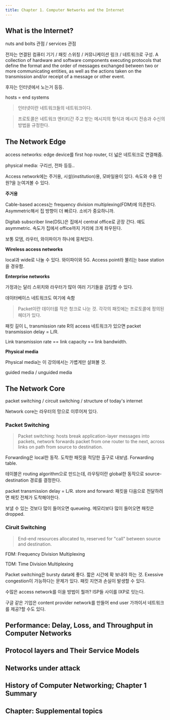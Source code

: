 ```yaml
---
title: Chapter 1. Computer Networks and the Internet
---
```


## What is the Internet?

nuts and bolts 관점 / services 관점 

전자는 연결된 컴퓨터 기기 / 패킷 스위칭 / 커뮤니케이션 링크 / 네트워크로 구성. A collection of hardware and software components executing protocols that define the format and the order of messages exchanged between two or more communicating entities, as well as the actions taken on the transmission and/or receipt of a message or other event.

후자는 인터넷에서 노는거 등등.

hosts = end systems

> 인터넷이란 네트워크들의 네트워크이다. 

> 프로토콜은 네트워크 엔티티간 주고 받는 메시지의 형식과 메시지 전송과 수신의 방법을 규정한다. 

## The Network Edge

access networks: edge device를 first hop router, 더 넓은 네트워크로 연결해줌. 

physical media: 구리선, 전파 등등..

Access network에는 주거용, 시설(institution)용, 모바일용이 있다. 속도와 수용 인원?을 눈여겨볼 수 있다. 

**주거용** 

Cable-based access는 frequency division multiplexing(FDM)에 의존한다. Asymmetric해서 집 방향이 더 빠르다. 소비가 중요하니까. 

Digitab subscriber line(DSL)은 집에서 central office로 곧장 간다. 얘도 asymmetric. 속도가 집에서 office까지 거리에 크게 좌우된다. 

보통 모뎀, 라우터, 와이파이가 하나에 뭉쳐있다. 

**Wireless access networks**

local과 wide로 나눌 수 있다. 와이파이와 5G. Access point라 불리는 base station을 경유함. 

**Enterprise networks**

가정과는 달리 스위치와 라우터가 많아 여러 기기들을 감당할 수 있다. 

데이터베이스 네트워크도 여기에 속함

> Packet이란 데이터를 작은 청크로 나눈 것. 각각의 패킷에는 프로토콜에 정의된 헤더가 있다. 

패킷 길이 L, transmission rate R의 access 네트워크가 있으면 packet transmission delay = L/R. 

Link transmission rate == link capacity == link bandwidth.

**Physical media**

Physical media는 이 강의에서는 가볍게만 살펴볼 것. 

guided media / unguided media

## The Network Core

packet switching / circuit switching / structure of today's internet

Network core는 라우터의 망으로 이루어져 있다. 

### Packet Switching

> Packet switching: hosts break application-layer messages into packets, network forwards packet from one router to the next, across links on path from source to destination.

Forwarding은 local한 동작. 도착한 패킷을 적당한 출구로 내보냄. Forwarding table. 

테이블은 routing algorithm으로 만드는데, 라우팅이란 global한 동작으로 source-destination 경로를 결정한다. 

packet transmission delay = L/R. store and forward: 패킷을 다음으로 전달하려면 패킷 전체가 도착해야한다. 

보낼 수 있는 것보다 많이 들어오면 queueing. 메모리보다 많이 들어오면 패킷은 dropped. 

### Ciruit Switching

> End-end resources allocated to, reserved for "call" between source and destination. 

FDM: Frequency Division Multiplexing

TDM: Time Division Multiplexing

Packet switching은 bursty data에 좋다. 짧은 시간에 확 보내야 하는 것. Exessive congestion이 가능하다는 문제가 있다. 패킷 지연과 손실이 발생할 수 있다. 

수많은 access network를 이을 방법이 뭘까? ISP들 사이를 IXP로 잇는다. 

구글 같은 기업은 content provider network를 만들어 end user 가까이서 네트워크를 제공?할 수도 있다. 

## Performance: Delay, Loss, and Throughput in Computer Networks



## Protocol layers and Their Service Models

## Networks under attack

## History of Computer Networking; Chapter 1 Summary

## Chapter: Supplemental topics
